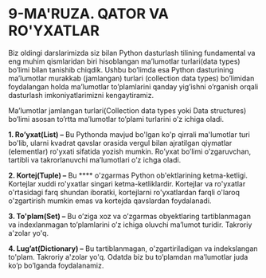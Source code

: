 # 9-MA'RUZA. QATOR VA RO'YXATLAR

Biz oldingi darslarimizda siz bilan Python dasturlash tilining fundamental va eng muhim qismlaridan biri hisoblangan ma’lumotlar turlari(data types) bo’limi bilan tanishib chiqdik. Ushbu bo’limda esa Python dasturining ma’lumotlar murakkab (jamlangan) turlari (collection data types) bo’limidan foydalangan holda ma’lumotlar to’plamlarini qanday yig’ishni o’rganish orqali dasturlash imkoniyatlarimizni kengaytiramiz.

Ma’lumotlar jamlangan turlari(Collection data types yoki Data structures) bo’limi asosan to’rtta ma’lumotlar to’plami turlarini o’z ichiga oladi.

**1.    Ro’yxat(List) –** Bu Pythonda mavjud bo'lgan ko'p qirrali ma'lumotlar turi bo'lib, ularni kvadrat qavslar orasida vergul bilan ajratilgan qiymatlar (elementlar) ro'yxati sifatida yozish mumkin. Ro’yxat bo’limi o’zgaruvchan, tartibli va takrorlanuvchi ma’lumotlari o’z ichga oladi.

**2.    Kortej(Tuple) –** Bu **** o'zgarmas Python ob'ektlarining ketma-ketligi. Kortejlar xuddi ro'yxatlar singari ketma-ketliklardir. Kortejlar va ro'yxatlar o'rtasidagi farq shundan iboratki, kortejlarni ro'yxatlardan farqli o'laroq o'zgartirish mumkin emas va kortejda qavslardan foydalanadi.

**3.    To'plam(Set) –** Bu o’ziga xoz va o’zgarmas obyektlaring tartiblanmagan va indexlanmagan to’plamlarini o’z ichiga oluvchi ma’lumot turidir. Takroriy a'zolar yo'q.

**4.    Lug’at(Dictionary) –** Bu tartiblanmagan, o'zgartiriladigan va indekslangan to'plam. Takroriy a'zolar yo'q. Odatda biz bu to’plamdan ma’lumotlar juda ko’p bo’lganda foydalanamiz.
